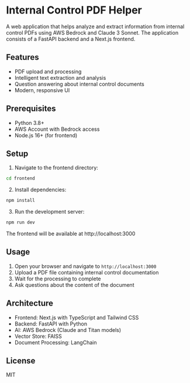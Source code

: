 # Internal Control PDF Helper

A web application that helps analyze and extract information from internal control PDFs using AWS Bedrock and Claude 3 Sonnet. The application consists of a FastAPI backend and a Next.js frontend.

## Features

- PDF upload and processing
- Intelligent text extraction and analysis
- Question answering about internal control documents
- Modern, responsive UI

## Prerequisites

- Python 3.8+
- AWS Account with Bedrock access
- Node.js 16+ (for frontend)

## Setup
1. Navigate to the frontend directory:
```bash
cd frontend
```

2. Install dependencies:
```bash
npm install
```

3. Run the development server:
```bash
npm run dev
```

The frontend will be available at http://localhost:3000

## Usage

1. Open your browser and navigate to `http://localhost:3000`
2. Upload a PDF file containing internal control documentation
3. Wait for the processing to complete
4. Ask questions about the content of the document


## Architecture
- Frontend: Next.js with TypeScript and Tailwind CSS
- Backend: FastAPI with Python
- AI: AWS Bedrock (Claude and Titan models)
- Vector Store: FAISS
- Document Processing: LangChain 

## License
MIT